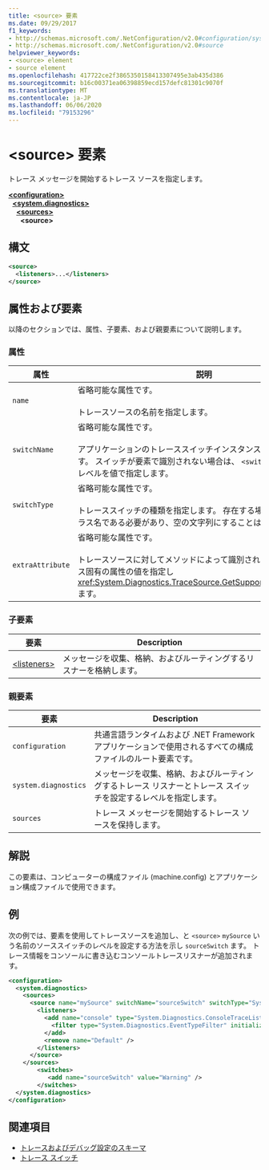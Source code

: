 ```yaml
---
title: <source> 要素
ms.date: 09/29/2017
f1_keywords:
- http://schemas.microsoft.com/.NetConfiguration/v2.0#configuration/system.diagnostics/sources/source
- http://schemas.microsoft.com/.NetConfiguration/v2.0#source
helpviewer_keywords:
- <source> element
- source element
ms.openlocfilehash: 417722ce2f3865350158413307495e3ab435d386
ms.sourcegitcommit: b16c00371ea06398859ecd157defc81301c9070f
ms.translationtype: MT
ms.contentlocale: ja-JP
ms.lasthandoff: 06/06/2020
ms.locfileid: "79153296"
---
```

# <a name="source-element"></a>\<source> 要素
トレース メッセージを開始するトレース ソースを指定します。  

[**\<configuration>**](../configuration-element.md)\
&nbsp;&nbsp;[**\<system.diagnostics>**](system-diagnostics-element.md)\
&nbsp;&nbsp;&nbsp;&nbsp;[**\<sources>**](sources-element.md)\
&nbsp;&nbsp;&nbsp;&nbsp;&nbsp;&nbsp;**\<source>**

## <a name="syntax"></a>構文  
  
```xml  
<source>
  <listeners>...</listeners>  
</source>  
```  
  
## <a name="attributes-and-elements"></a>属性および要素  
 以降のセクションでは、属性、子要素、および親要素について説明します。  
  
### <a name="attributes"></a>属性  
  
|属性|説明|  
|---------------|-----------------|  
|`name`|省略可能な属性です。<br /><br /> トレースソースの名前を指定します。|  
|`switchName`|省略可能な属性です。<br /><br /> アプリケーションのトレーススイッチインスタンスの名前を指定します。 スイッチが要素で識別されない場合は、 `<switches>` スイッチのレベルを値で指定します。|  
|`switchType`|省略可能な属性です。<br /><br /> トレーススイッチの種類を指定します。 存在する場合、型は有効なクラス名である必要があり、空の文字列にすることはできません。|  
|`extraAttribute`|省略可能な属性です。<br /><br /> トレースソースに対してメソッドによって識別される、トレースソース固有の属性の値を指定し <xref:System.Diagnostics.TraceSource.GetSupportedAttributes%2A> ます。|  
  
### <a name="child-elements"></a>子要素  
  
|要素|Description|  
|-------------|-----------------|  
|[\<listeners>](listeners-element-for-source.md)|メッセージを収集、格納、およびルーティングするリスナーを格納します。|  
  
### <a name="parent-elements"></a>親要素  
  
|要素|Description|  
|-------------|-----------------|  
|`configuration`|共通言語ランタイムおよび .NET Framework アプリケーションで使用されるすべての構成ファイルのルート要素です。|  
|`system.diagnostics`|メッセージを収集、格納、およびルーティングするトレース リスナーとトレース スイッチを設定するレベルを指定します。|  
|`sources`|トレース メッセージを開始するトレース ソースを保持します。|  
  
## <a name="remarks"></a>解説  
 この要素は、コンピューターの構成ファイル (machine.config) とアプリケーション構成ファイルで使用できます。  
  
## <a name="example"></a>例  
 次の例では、要素を使用してトレースソースを追加し、と `<source>` `mySource` いう名前のソーススイッチのレベルを設定する方法を示し `sourceSwitch` ます。 トレース情報をコンソールに書き込むコンソールトレースリスナーが追加されます。  
  
```xml  
<configuration>  
  <system.diagnostics>  
    <sources>  
      <source name="mySource" switchName="sourceSwitch" switchType="System.Diagnostics.SourceSwitch"  >  
        <listeners>  
          <add name="console" type="System.Diagnostics.ConsoleTraceListener" >  
            <filter type="System.Diagnostics.EventTypeFilter" initializeData="Error" />  
          </add>  
          <remove name="Default" />  
        </listeners>  
      </source>  
    </sources>  
        <switches>  
           <add name="sourceSwitch" value="Warning" />  
        </switches>
  </system.diagnostics>
</configuration>  
```  
  
## <a name="see-also"></a>関連項目

- [トレースおよびデバッグ設定のスキーマ](index.md)
- [トレース スイッチ](../../../debug-trace-profile/trace-switches.md)
